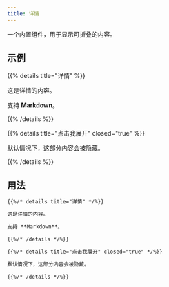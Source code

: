 ```yaml
---
title: 详情
---
```


一个内置组件，用于显示可折叠的内容。

<!--more-->

## 示例

{{% details title="详情" %}}

这是详情的内容。

支持 **Markdown**。

{{% /details %}}

{{% details title="点击我展开" closed="true" %}}

默认情况下，这部分内容会被隐藏。

{{% /details %}}

## 用法

````markdown
{{%/* details title="详情" */%}}

这是详情的内容。

支持 **Markdown**。

{{%/* /details */%}}
````

````markdown
{{%/* details title="点击我展开" closed="true" */%}}

默认情况下，这部分内容会被隐藏。

{{%/* /details */%}}
````